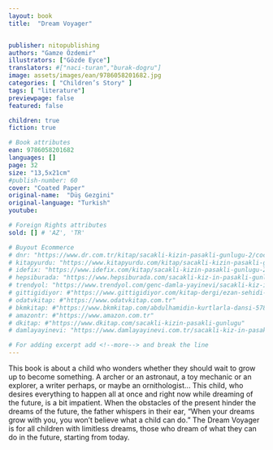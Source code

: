 ```yaml
---
layout: book
title:  "Dream Voyager"


publisher: nitopublishing
authors: "Gamze Özdemir"
illustrators: ["Gözde Eyce"]
translators: #["naci-turan","burak-dogru"]
image: assets/images/ean/9786058201682.jpg
categories: [ "Children’s Story" ]
tags: [ "literature"]
previewpage: false
featured: false

children: true
fiction: true

# Book attributes
ean: 9786058201682
languages: []
page: 32
size: "13,5x21cm"
#publish-number: 60
cover: "Coated Paper"
original-name:  "Düş Gezgini"
original-language: "Turkish"
youtube:

# Foreign Rights attributes
sold: [] # 'AZ', 'TR'

# Buyout Ecommerce
# dnr: "https://www.dr.com.tr/kitap/sacakli-kizin-pasakli-gunlugu-2/cocuk-ve-genclik/genclik-10-yas/roman-oyku/urunno=0001893059001"
# kitapyurdu: "https://www.kitapyurdu.com/kitap/sacakli-kizin-pasakli-gunlugu-2-/560122.html&filter_name=Sa%C3%A7akl%C4%B1+K%C4%B1z%27%C4%B1n+Pasakl%C4%B1+G%C3%BCnl%C3%BC%C4%9F%C3%BC+2"
# idefix: "https://www.idefix.com/kitap/sacakli-kizin-pasakli-gunlugu-2/cocuk-ve-genclik/genclik-10-yas/roman-oyku/urunno=0001893059001"
# hepsiburada: "https://www.hepsiburada.com/sacakli-kiz-in-pasakli-gunlugu-2-damla-yayinevi-p-HBV000012ER86"
# trendyol: "https://www.trendyol.com/genc-damla-yayinevi/sacakli-kiz-in-pasakli-gunlugu-2-p-54825777"
# gittigidiyor: #"https://www.gittigidiyor.com/kitap-dergi/ezan-sehidi-adnan-menderes_pdp_732728793"
# odatvkitap: #"https://www.odatvkitap.com.tr"
# bkmkitap: #"https://www.bkmkitap.com/abdulhamidin-kurtlarla-dansi-578226"
# amazontr: #"https://www.amazon.com.tr"
# dkitap: #"https://www.dkitap.com/sacakli-kizin-pasakli-gunlugu"
# damlayayinevi: "https://www.damlayayinevi.com.tr/sacakli-kiz-in-pasakli-gunlugu-2-bu-iste-bi-terslik-var"

# For adding excerpt add <!--more--> and break the line
---
```

This book is about a child who wonders whether they should wait to grow up to become something.
A archer or an astronaut, a toy mechanic or an explorer, a writer perhaps, or maybe an ornithologist... This
child, who desires everything to happen all at once and right now while dreaming of the future, is a bit impatient. When the obstacles of the present hinder the dreams of the future, the father whispers in their ear,
“When your dreams grow with you, you won’t believe what a child can do.”
The Dream Voyager is for all children with limitless dreams, those who dream of what they can do in the
future, starting from today.
<!--more--> 


